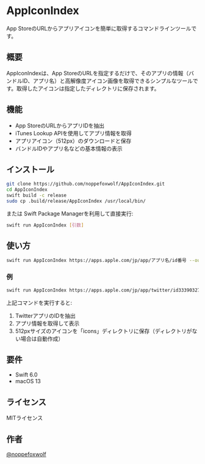 # AppIconIndex

App StoreのURLからアプリアイコンを簡単に取得するコマンドラインツールです。

## 概要

AppIconIndexは、App StoreのURLを指定するだけで、そのアプリの情報（バンドルID、アプリ名）と高解像度アイコン画像を取得できるシンプルなツールです。取得したアイコンは指定したディレクトリに保存されます。

## 機能

- App StoreのURLからアプリIDを抽出
- iTunes Lookup APIを使用してアプリ情報を取得
- アプリアイコン（512px）のダウンロードと保存
- バンドルIDやアプリ名などの基本情報の表示

## インストール

```bash
git clone https://github.com/noppefoxwolf/AppIconIndex.git
cd AppIconIndex
swift build -c release
sudo cp .build/release/AppIconIndex /usr/local/bin/
```

または Swift Package Managerを利用して直接実行:

```bash
swift run AppIconIndex [引数]
```

## 使い方

```bash
swift run AppIconIndex https://apps.apple.com/jp/app/アプリ名/id番号 --output 保存先ディレクトリ
```

### 例

```bash
swift run AppIconIndex https://apps.apple.com/jp/app/twitter/id333903271 --output icons
```

上記コマンドを実行すると:
1. TwitterアプリのIDを抽出
2. アプリ情報を取得して表示
3. 512pxサイズのアイコンを「icons」ディレクトリに保存（ディレクトリがない場合は自動作成）

## 要件

- Swift 6.0
- macOS 13

## ライセンス

MITライセンス

## 作者

[@noppefoxwolf](https://github.com/noppefoxwolf)


